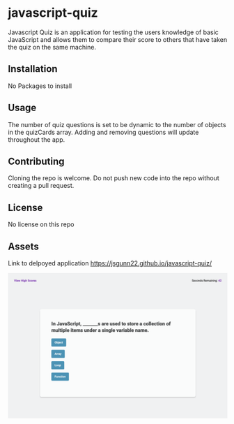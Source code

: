 # javascript-quiz

Javascript Quiz is an application for testing the users knowledge of basic JavaScript and allows them to compare their score to others that have taken the quiz on the same machine.

## Installation

No Packages to install

## Usage

The number of quiz questions is set to be dynamic to the number of objects in the quizCards array. Adding and removing questions will update throughout the app.

## Contributing

Cloning the repo is welcome. Do not push new code into the repo without creating a pull request.

## License

No license on this repo

## Assets

Link to delpoyed application https://jsgunn22.github.io/javascript-quiz/

![Screen shot of quiz card](image.png)
